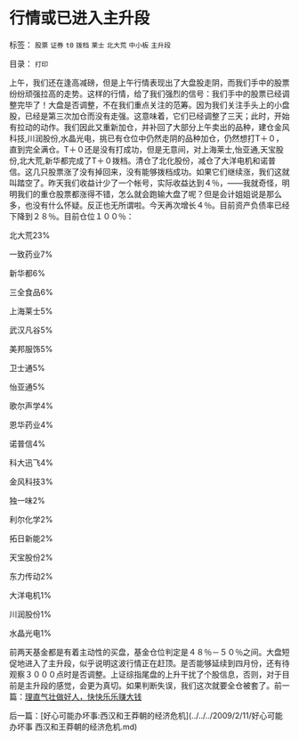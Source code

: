 # 行情或已进入主升段

标签： `股票` `证券` `t0` `拨档` `莱士` `北大荒` `中小板` `主升段` 

目录： `打印`

上午，我们还在逢高减磅，但是上午行情表现出了大盘股走阴，而我们手中的股票纷纷顽强拉高的走势。这样的行情，给了我们强烈的信号：我们手中的股票已经调整完毕了！大盘是否调整，不在我们重点关注的范筹。因为我们关注手头上的小盘股，已经是第三次加仓而没有走强。这意味着，它们已经调整了三天；此时，开始有拉动的动作。我们因此又重新加仓，并补回了大部分上午卖出的品种，建仓金风科技,川润股份,水晶光电，挑已有仓位中仍然走阴的品种加仓，仍然想打T＋０，直到完全满仓。T＋０还是没有打成功，但是无意间，对上海莱士,怡亚通,天宝股份,北大荒,新华都完成了T＋０拨档。清仓了北化股份，减仓了大洋电机和诺普信。这几只股票涨了没有掉回来，没有能够拨档成功。如果它们继续涨，我们这就叫踏空了。昨天我们收益计少了一个帐号，实际收益达到４％，——我就奇怪，明明我们的重仓股票都涨得不错，怎么就会跑输大盘了呢？但是会计姐姐说是那么多，也没有什么怀疑。反正也无所谓啦。今天再次增长４％。目前资产负债率已经下降到２８％。目前仓位１００％：

北大荒23%

一致药业7%

新华都6%

三全食品6%

上海莱士5%

武汉凡谷5%

美邦服饰5%

卫士通5%

怡亚通5%

歌尔声学4%

恩华药业4%

诺普信4%

科大迅飞4%

金风科技3%

独一味2%

利尔化学2%

拓日新能2%

天宝股份2%

东力传动2%

大洋电机1%

川润股份1%

水晶光电1%



前两天基金都是有着主动性的买盘，基金仓位判定是４８％－５０％之间。大盘短促地进入了主升段，似乎说明这波行情正在赶顶。是否能够延续到四月份，还有待观察３０００点时是否调整。上证综指尾盘的上升干扰了个股信息，否则，对于目前是主升段的感觉，会更为真切。如果判断失误，我们这次就要全仓被套了。前一篇：[理直气壮做好人，快快乐乐赚大钱](../../../2009/2/10/理直气壮做好人，快快乐乐赚大钱.md)

后一篇：[好心可能办坏事:西汉和王莽朝的经济危机](../../../2009/2/11/好心可能办坏事 西汉和王莽朝的经济危机.md)
